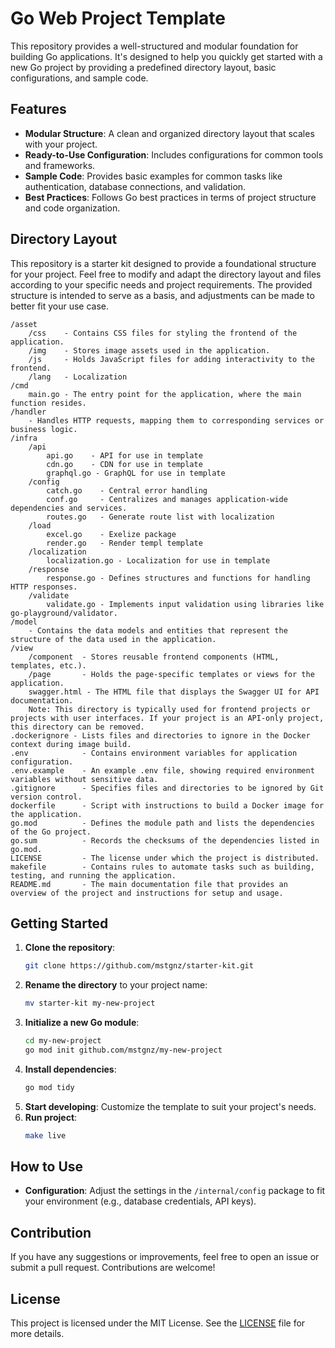 # Go Web Project Template

This repository provides a well-structured and modular foundation for building Go applications. It's designed to help you quickly get started with a new Go project by providing a predefined directory layout, basic configurations, and sample code.

## Features

- **Modular Structure**: A clean and organized directory layout that scales with your project.
- **Ready-to-Use Configuration**: Includes configurations for common tools and frameworks.
- **Sample Code**: Provides basic examples for common tasks like authentication, database connections, and validation.
- **Best Practices**: Follows Go best practices in terms of project structure and code organization.

## Directory Layout

This repository is a starter kit designed to provide a foundational structure for your project. Feel free to modify and adapt the directory layout and files according to your specific needs and project requirements. The provided structure is intended to serve as a basis, and adjustments can be made to better fit your use case.

```
/asset
    /css    - Contains CSS files for styling the frontend of the application.
    /img    - Stores image assets used in the application.
    /js     - Holds JavaScript files for adding interactivity to the frontend.
    /lang   - Localization
/cmd
    main.go - The entry point for the application, where the main function resides.
/handler
    - Handles HTTP requests, mapping them to corresponding services or business logic.
/infra
    /api
        api.go    - API for use in template
        cdn.go    - CDN for use in template
        graphql.go - GraphQL for use in template
    /config
        catch.go    - Central error handling
        conf.go     - Centralizes and manages application-wide dependencies and services.
        routes.go   - Generate route list with localization
    /load
        excel.go    - Exelize package
        render.go   - Render templ template
    /localization
        localization.go - Localization for use in template
    /response
        response.go - Defines structures and functions for handling HTTP responses.
    /validate
        validate.go - Implements input validation using libraries like go-playground/validator.
/model
    - Contains the data models and entities that represent the structure of the data used in the application.
/view
    /component  - Stores reusable frontend components (HTML, templates, etc.).
    /page       - Holds the page-specific templates or views for the application.
    swagger.html - The HTML file that displays the Swagger UI for API documentation.
    Note: This directory is typically used for frontend projects or projects with user interfaces. If your project is an API-only project, this directory can be removed.
.dockerignore - Lists files and directories to ignore in the Docker context during image build.
.env            - Contains environment variables for application configuration.
.env.example    - An example .env file, showing required environment variables without sensitive data.
.gitignore      - Specifies files and directories to be ignored by Git version control.
dockerfile      - Script with instructions to build a Docker image for the application.
go.mod          - Defines the module path and lists the dependencies of the Go project.
go.sum          - Records the checksums of the dependencies listed in go.mod.
LICENSE         - The license under which the project is distributed.
makefile        - Contains rules to automate tasks such as building, testing, and running the application.
README.md       - The main documentation file that provides an overview of the project and instructions for setup and usage.
```

## Getting Started

1. **Clone the repository**:
   ```bash
   git clone https://github.com/mstgnz/starter-kit.git
   ```
2. **Rename the directory** to your project name:
   ```bash
   mv starter-kit my-new-project
   ```
3. **Initialize a new Go module**:
   ```bash
   cd my-new-project
   go mod init github.com/mstgnz/my-new-project
   ```
4. **Install dependencies**:
   ```bash
   go mod tidy
   ```
5. **Start developing**: Customize the template to suit your project's needs.
6. **Run project**:
   ```bash
   make live
   ```

## How to Use

- **Configuration**: Adjust the settings in the `/internal/config` package to fit your environment (e.g., database credentials, API keys).

## Contribution

If you have any suggestions or improvements, feel free to open an issue or submit a pull request. Contributions are welcome!

## License

This project is licensed under the MIT License. See the [LICENSE](LICENSE) file for more details.

